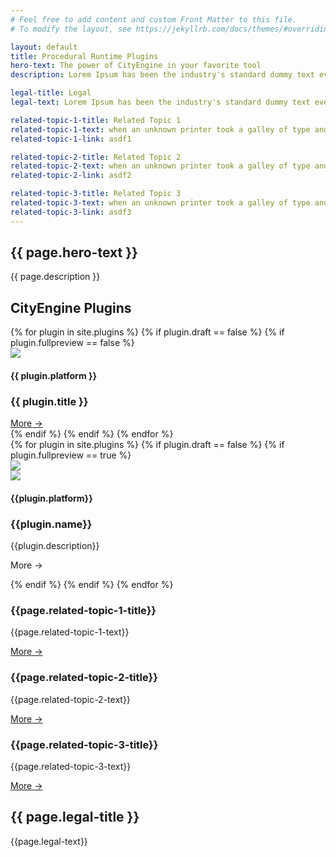 ```yaml
---
# Feel free to add content and custom Front Matter to this file.
# To modify the layout, see https://jekyllrb.com/docs/themes/#overriding-theme-defaults

layout: default
title: Procedural Runtime Plugins
hero-text: The power of CityEngine in your favorite tool
description: Lorem Ipsum has been the industry's standard dummy text ever since the 1500s, when an unknown printer took a galley of type and scrambled it to make a type specimen book. It has survived not only five centuries, but also the leap into electronic typesetting, remaining essentially unchanged. It was popularised in the 1960s with the release of Letraset sheets containing Lorem Ipsum passages, and more recently with desktop publishing software like Aldus PageMaker including versions of Lorem Ipsum.

legal-title: Legal
legal-text: Lorem Ipsum has been the industry's standard dummy text ever since the 1500s, when an unknown printer took a galley of type and scrambled it to make a type specimen book. It has survived not only five centuries, but also the leap into electronic typesetting, remaining essentially unchanged. It was popularised in the 1960s with the release of Letraset sheets containing Lorem Ipsum passages, and more recently with desktop publishing software like Aldus PageMaker including versions of Lorem Ipsum.

related-topic-1-title: Related Topic 1
related-topic-1-text: when an unknown printer took a galley of type and scrambled it to make a type specimen book. It has survived not only five centuries, but also the leap into electronic typesetting, remaining essentially unchanged. It was popularised in the 1960s with the release of Letraset sheets containing Lorem Ipsum passages, and more recently
related-topic-1-link: asdf1

related-topic-2-title: Related Topic 2
related-topic-2-text: when an unknown printer took a galley of type and scrambled it to make a type specimen book. It has survived not only five centuries, but also the leap into electronic typesetting, remaining essentially unchanged. It was popularised in the 1960s with the release of Letraset sheets containing Lorem Ipsum passages, and more recently
related-topic-2-link: asdf2

related-topic-3-title: Related Topic 3
related-topic-3-text: when an unknown printer took a galley of type and scrambled it to make a type specimen book. It has survived not only five centuries, but also the leap into electronic typesetting, remaining essentially unchanged. It was popularised in the 1960s with the release of Letraset sheets containing Lorem Ipsum passages, and more recently
related-topic-3-link: asdf3
---
```


<section class="hero">
  <div class="content">
    <div class="left-column horizontal center">
      <h1 class="hero-text">{{ page.hero-text }}</h1>
    </div>
    <div class="half">
    </div>
  </div>
</section>

<section class="intro-section">
  <div class="content">
    <div class="left-column">
      <p class="white">{{ page.description }}</p>
    </div>
  </div>
</section>

<section class="lightgrey">
  <div class="content vertical center">
    <h2 class="subtitle bottom-margin-70">CityEngine Plugins</h2>
    <div class="horizontal center">
      {% for plugin in site.plugins %}
        {% if plugin.draft == false %}
          {% if plugin.fullpreview == false %}
          <div class="horizontal small-teaser">
              <img src="{{ site.baseurl }}/assets/img/{{plugin.logo}}" class="inline-icon"/>
              <div class="vertical">
                  <h4 class="subtitle3">{{ plugin.platform }}</h4>
                  <h3 class="subtitle2">{{ plugin.title }}</h3>
                  <a class="link" href="{{ plugin.link }}">
                      <a href="{{plugin.name}}" class="text-small">
                          More<span> →</span>
                      </a>
                  </a>
              </div>
          </div>
          {% endif %}
        {% endif %}
      {% endfor %}
    </div>
  </div>
</section>

<section>
  <div class="content flex vertical center">
    <div flex horizontal>
    {% for plugin in site.plugins %}
      {% if plugin.draft == false %}
        {% if plugin.fullpreview == true %}
        <div class="content {% cycle '', 'reverse' %} horizontal bottom-margin-100">
            <div class="half">
                <img class="image-shadow" src="{{ site.baseurl }}/assets/img/{{plugin.teaser-image}}"/>
            </div>
            <div class="half vertical">
                <div class="horizontal">
                    <img src="/assets/img/{{plugin.logo | relative_url }}" class="inline-icon"/>
                    <div class="vertical">
                        <h4 class="subtitle3">{{plugin.platform}}</h4>
                        <h3 class="subtitle">{{plugin.name}}</h3>
                    </div>
                </div>
                <p>{{plugin.description}}</p>
                <a class="link">
                    <p class="link text">
                        More<span> →</span>
                    </p>
                </a>
            </div>
        </div>
        {% endif %}
      {% endif %}
    {% endfor %}
    </div>
  </div>
</section>

<section class="darkgrey">
  <div class="content horizontal">
    <div class="third">
      <h3 class="subtitle4 white">{{page.related-topic-1-title}}</h3>
      <p class="white">{{page.related-topic-1-text}}</p>
      <a href="related-topic-1-link" class="white">More<span> →</span></a>
    </div>
    <div class="third">
      <h3 class="subtitle4 white">{{page.related-topic-2-title}}</h3>
      <p class="white">{{page.related-topic-2-text}}</p>
      <a href="related-topic-2-link" class="white">More<span> →</span></a>
    </div>
    <div class="third">
      <h3 class="subtitle4 white">{{page.related-topic-3-title}}</h3>
      <p class="white">{{page.related-topic-3-text}}</p>
      <a href="related-topic-3-link" class="white">More<span> →</span></a>
    </div>
  </div>
</section>

<section>
  <div class="content">
    <h2 class="subtitle bottom-margin-30">{{ page.legal-title }}</h2>
    <p>{{page.legal-text}}</p>
  </div>
</section>
